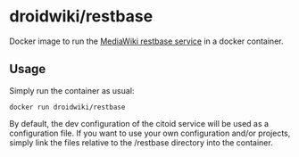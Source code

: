 # droidwiki/restbase

Docker image to run the [MediaWiki restbase service](https://www.mediawiki.org/wiki/RESTBase) in a docker container.

## Usage

Simply run the container as usual:

``
docker run droidwiki/restbase
``

By default, the dev configuration of the citoid service will be used as a configuration file.
If you want to use your own configuration and/or projects, simply link the files relative to the /restbase directory into the container.
